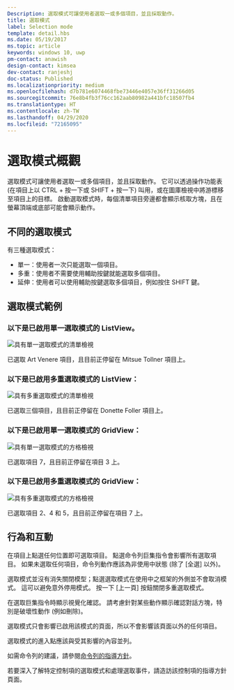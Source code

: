 ```yaml
---
Description: 選取模式可讓使用者選取一或多個項目，並且採取動作。
title: 選取模式
label: Selection mode
template: detail.hbs
ms.date: 05/19/2017
ms.topic: article
keywords: windows 10, uwp
pm-contact: anawish
design-contact: kimsea
dev-contact: ranjeshj
doc-status: Published
ms.localizationpriority: medium
ms.openlocfilehash: d7b781e6074468fbe73446e4057e36ff31266d05
ms.sourcegitcommit: 76e8b4fb3f76cc162aab80982a441bfc18507fb4
ms.translationtype: HT
ms.contentlocale: zh-TW
ms.lasthandoff: 04/29/2020
ms.locfileid: "72165095"
---
```

# <a name="selection-mode-overview"></a>選取模式概觀

選取模式可讓使用者選取一或多個項目，並且採取動作。 它可以透過操作功能表 (在項目上以 CTRL + 按一下或 SHIFT + 按一下) 叫用，或在圖庫檢視中將游標移至項目上的目標。 啟動選取模式時，每個清單項目旁邊都會顯示核取方塊，且在螢幕頂端或底部可能會顯示動作。

## <a name="different-selection-modes"></a>不同的選取模式
有三種選取模式：

- 單一：使用者一次只能選取一個項目。
- 多重：使用者不需要使用輔助按鍵就能選取多個項目。
- 延伸：使用者可以使用輔助按鍵選取多個項目，例如按住 SHIFT 鍵。

## <a name="selection-mode-examples"></a>選取模式範例
### <a name="here-is-a-listview-with-single-selection-mode-enabled"></a>以下是已啟用單一選取模式的 ListView。
![具有單一選取模式的清單檢視](images/listview-selection-single.png)

已選取 Art Venere 項目，且目前正停留在 Mitsue Tollner 項目上。

### <a name="here-is-a-listview-with-multiple-selection-mode-enabled"></a>以下是已啟用多重選取模式的 ListView：
![具有多重選取模式的清單檢視](images/listview-selection-multiple.png)

已選取三個項目，且目前正停留在 Donette Foller 項目上。

### <a name="here-is-a-gridview-with-single-selection-mode-enabled"></a>以下是已啟用單一選取模式的 GridView：
![具有單一選取模式的方格檢視](images/gridview-selection-single.png)

已選取項目 7，且目前正停留在項目 3 上。

### <a name="here-is-a-gridview-with-multiple-selection-mode-enabled"></a>以下是已啟用多重選取模式的 GridView：
![具有多重選取模式的方格檢視](images/gridview-selection-multiple.png)

已選取項目 2、4 和 5，且目前正停留在項目 7 上。

## <a name="behavior-and-interaction"></a>行為和互動
在項目上點選任何位置即可選取項目。 點選命令列巨集指令會影響所有選取項目。 如果未選取任何項目，命令列動作應該為非使用中狀態 (除了 [全選] 以外)。

選取模式並沒有消失關閉模型；點選選取模式在使用中之框架的外側並不會取消模式。 這可以避免意外停用模式。 按一下 [上一頁] 按鈕關閉多重選取模式。

在選取巨集指令時顯示視覺化確認。 請考慮針對某些動作顯示確認對話方塊，特別是破壞性動作 (例如刪除)。

選取模式只會影響已啟用該模式的頁面，所以不會影響該頁面以外的任何項目。

選取模式的進入點應該與受其影響的內容並列。

如需命令列的建議，請參閱[命令列的指導方針](app-bars.md)。

若要深入了解特定控制項的選取模式和處理選取事件，請造訪該控制項的指導方針頁面。
